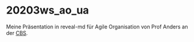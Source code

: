 # 20203ws_ao_ua

Meine Präsentation in reveal-md für Agile Organisation von Prof Anders an der [CBS](https://cbs.de).
